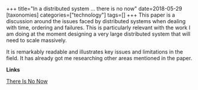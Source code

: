 +++
title="In a distributed system ... there is no now"
date=2018-05-29
[taxonomies]
categories=["technology"]
tags=[]
+++
This paper is a discussion around the issues faced by distributed systems when dealing with time, ordering and failures. This is particularly relevant with the work I am doing at the moment designing a very large distributed system that will need to scale massively.
<!-- more -->

It is remarkably readable and illustrates key issues and limitations in the field. It has already got me researching other areas mentioned in the paper.

__Links__

[There Is No Now](https://queue.acm.org/detail.cfm?id=2745385)
